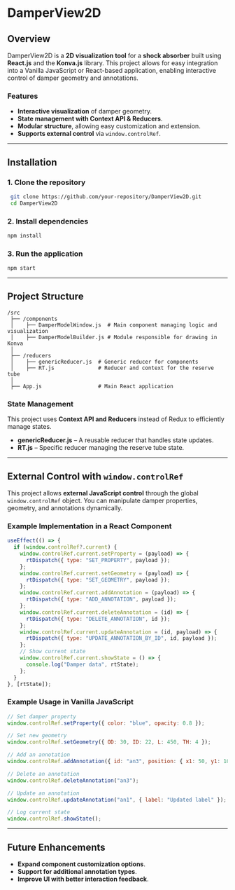# DamperView2D

## Overview

DamperView2D is a **2D visualization tool** for a **shock absorber** built using **React.js** and the **Konva.js** library. This project allows for easy integration into a Vanilla JavaScript or React-based application, enabling interactive control of damper geometry and annotations.

### Features

- **Interactive visualization** of damper geometry.
- **State management with Context API & Reducers**.
- **Modular structure**, allowing easy customization and extension.
- **Supports external control** via `window.controlRef`.

---

## Installation

### 1. Clone the repository

```sh
 git clone https://github.com/your-repository/DamperView2D.git
 cd DamperView2D
```

### 2. Install dependencies

```sh
npm install
```

### 3. Run the application

```sh
npm start
```

---

## Project Structure

```
/src
 ├── /components
 │    ├── DamperModelWindow.js  # Main component managing logic and visualization
 │    ├── DamperModelBuilder.js # Module responsible for drawing in Konva
 │
 ├── /reducers
 │    ├── genericReducer.js  # Generic reducer for components
 │    ├── RT.js              # Reducer and context for the reserve tube
 │
 ├── App.js                  # Main React application
```

### State Management

This project uses **Context API and Reducers** instead of Redux to efficiently manage states.

- **genericReducer.js** – A reusable reducer that handles state updates.
- **RT.js** – Specific reducer managing the reserve tube state.

---

## External Control with `window.controlRef`

This project allows **external JavaScript control** through the global `window.controlRef` object. You can manipulate damper properties, geometry, and annotations dynamically.

### Example Implementation in a React Component

```jsx
useEffect(() => {
  if (window.controlRef?.current) {
    window.controlRef.current.setProperty = (payload) => {
      rtDispatch({ type: "SET_PROPERTY", payload });
    };
    window.controlRef.current.setGeometry = (payload) => {
      rtDispatch({ type: "SET_GEOMETRY", payload });
    };
    window.controlRef.current.addAnnotation = (payload) => {
      rtDispatch({ type: "ADD_ANNOTATION", payload });
    };
    window.controlRef.current.deleteAnnotation = (id) => {
      rtDispatch({ type: "DELETE_ANNOTATION", id });
    };
    window.controlRef.current.updateAnnotation = (id, payload) => {
      rtDispatch({ type: "UPDATE_ANNOTATION_BY_ID", id, payload });
    };
    // Show current state
    window.controlRef.current.showState = () => {
      console.log("Damper data", rtState);
    };
  }
}, [rtState]);
```

### Example Usage in Vanilla JavaScript

```js
// Set damper property
window.controlRef.setProperty({ color: "blue", opacity: 0.8 });

// Set new geometry
window.controlRef.setGeometry({ OD: 30, ID: 22, L: 450, TH: 4 });

// Add an annotation
window.controlRef.addAnnotation({ id: "an3", position: { x1: 50, y1: 10, x2: 250, y2: 10 }, label: "New annotation" });

// Delete an annotation
window.controlRef.deleteAnnotation("an3");

// Update an annotation
window.controlRef.updateAnnotation("an1", { label: "Updated label" });

// Log current state
window.controlRef.showState();
```

---

## Future Enhancements

- **Expand component customization options**.
- **Support for additional annotation types**.
- **Improve UI with better interaction feedback**.
